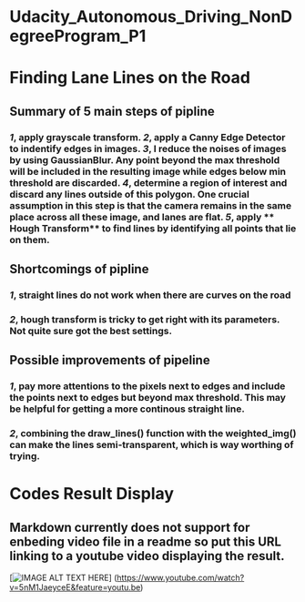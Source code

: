 # Udacity_Autonomous_Driving_NonDegreeProgram_P1

#  Finding Lane Lines on the Road

## Summary of 5 main steps of pipline

###  *1*, apply grayscale transform.  *2*, apply a Canny Edge Detector to indentify edges in images.  *3*, I reduce the noises of images by using GaussianBlur.  Any point beyond the max threshold will be included in the resulting image while edges below min threshold are discarded.  *4*, determine a region of interest and discard any lines outside of this polygon. One crucial assumption in this step is that the camera remains in the same place across all these image, and lanes are flat.  *5*, apply ** Hough Transform** to find lines by identifying all points that lie on them. 

## Shortcomings of pipline

### *1*, straight lines do not work when there are curves on the road

### *2*, hough transform is tricky to get right with its parameters. Not quite sure got the best settings.

## Possible improvements of  pipeline

### *1*, pay more attentions to the pixels next to edges and include the points next to edges but beyond max threshold. This may be helpful for getting a more continous straight line.
### *2*, combining the draw_lines() function with the weighted_img() can  make the lines semi-transparent, which is way  worthing of trying.

# Codes Result Display
## Markdown currently does not support for enbeding video file in a readme so put this URL linking to a youtube video displaying the result.
[![IMAGE ALT TEXT HERE](https://img.youtube.com/vi/YOUTUBE_VIDEO_ID_HERE/0.jpg)]
(https://www.youtube.com/watch?v=5nM1JaeyceE&feature=youtu.be)
